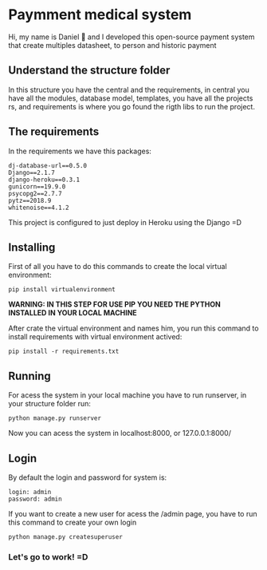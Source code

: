 # Paymment medical system

Hi, my name is Daniel :wave: and I developed this open-source payment system that create multiples datasheet, to person and historic payment

## Understand the structure folder

In this structure you have the central and the requirements, in central you have all the modules, database model, templates, you have all the projects rs, and requirements is where you go found the rigth libs to run the project.

## The requirements

In the requirements we have this packages:

```
dj-database-url==0.5.0
Django==2.1.7
django-heroku==0.3.1
gunicorn==19.9.0
psycopg2==2.7.7
pytz==2018.9
whitenoise==4.1.2
```

This project is configured to just deploy in Heroku using the Django =D

## Installing

First of all you have to do this commands to create the local virtual environment:

```
pip install virtualenvironment
```

**WARNING: IN THIS STEP FOR USE PIP YOU NEED THE PYTHON INSTALLED IN YOUR LOCAL MACHINE**

After crate the virtual environment and names him, you run this command to install requirements with virtual environment actived:

```
pip install -r requirements.txt
```

## Running

For acess the system in your local machine you have to run runserver, in your structure folder run:

```
python manage.py runserver
```

Now you can acess the system in localhost:8000, or 127.0.0.1:8000/

## Login

By default the login and password for system is:

```
login: admin
password: admin
```

If you want to create a new user for acess the /admin page, you have to run this command to create your own login

```
python manage.py createsuperuser
```

### Let's go to work! =D

